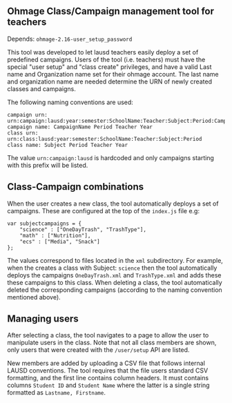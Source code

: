 Ohmage Class/Campaign management tool for teachers
--------------------------------------------------

Depends: `ohmage-2.16-user_setup_password`

This tool was developed to let lausd teachers easily deploy a set of predefined campaigns. 
Users of the tool (i.e. teachers) must have the special "user setup" and "class create" privileges, 
and have a valid Last name and Organization name set for their ohmage account.
The last name and organization name are needed determine the URN of newly created classes and campaigns. 

The following naming conventions are used:

    campaign urn: urn:campaign:lausd:year:semester:SchoolName:Teacher:Subject:Period:CampaignName
    campaign name: CampaignName Period Teacher Year
    class urn: urn:class:lausd:year:semester:SchoolName:Teacher:Subject:Period
    class name: Subject Period Teacher Year
    
The value `urn:campaign:lausd` is hardcoded and only campaigns starting with this prefix will be listed.

## Class-Campaign combinations

When the user creates a new class, the tool automatically deploys a set of campaigns. These are configured at the top of the `index.js` file e.g:

	var subjectcampaigns = {
		"science" : ["OneDayTrash", "TrashType"],
		"math" : ["Nutrition"],
		"ecs" : ["Media", "Snack"]
	};
	
The values correspond to files located in the `xml` subdirectory. For example, when the creates a class with Subject: `science`
then the tool automatically deploys the campaigns `OneDayTrash.xml` and `TrashType.xml` and adds these these campaigns to this class.
When deleting a class, the tool automatically deleted the corresponding campaigns (according to the naming convention mentioned above).

## Managing users

After selecting a class, the tool navigates to a page to allow the user to manipulate users in the class.
Note that not all class members are shown, only users that were created with the `/user/setup` API are listed.

New members are added by uploading a CSV file that follows internal LAUSD conventions. 
The tool requires that the file users standard CSV formatting, and the first line contains column headers.
It must contains columns `Student ID` and `Student Name` where the latter is a single string formatted as `Lastname, Firstname`.




 









